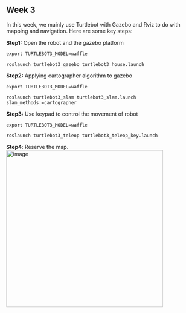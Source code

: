 ## Week 3

In this week, we mainly use Turtlebot with Gazebo and Rviz to do with mapping and navigation. 
Here are some key steps:

**Step1:** Open the robot and the gazebo platform

```export TURTLEBOT3_MODEL=waffle```

```roslaunch turtlebot3_gazebo turtlebot3_house.launch```

**Step2:** Applying cartographer algorithm to gazebo

```export TURTLEBOT3_MODEL=waffle```

```roslaunch turtlebot3_slam turtlebot3_slam.launch slam_methods:=cartographer```

**Step3:** Use keypad to control the movement of robot

```export TURTLEBOT3_MODEL=waffle```

```roslaunch turtlebot3_teleop turtlebot3_teleop_key.launch```

**Step4**:  Reserve the map.
<img width="415" alt="image" src="https://github.com/FURP-2023-2024/Zhonghe-GAO-Weekly-Report/assets/172378135/0551e4f1-09e3-4bdb-8417-127c13f62689">

